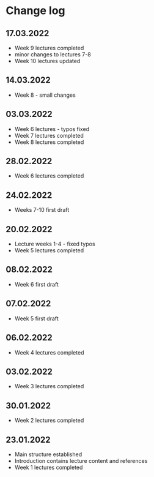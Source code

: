 # Change log

## 17.03.2022

- Week 9 lectures completed
- minor changes to lectures 7-8
- Week 10 lectures updated

## 14.03.2022

- Week 8 - small changes

## 03.03.2022

- Week 6 lectures - typos fixed
- Week 7 lectures completed
- Week 8 lectures completed

## 28.02.2022

- Week 6 lectures completed

## 24.02.2022

- Weeks 7-10 first draft

## 20.02.2022

- Lecture weeks 1-4 - fixed typos
- Week 5 lectures completed

## 08.02.2022

- Week 6 first draft

## 07.02.2022

- Week 5 first draft

## 06.02.2022

- Week 4 lectures completed

## 03.02.2022

- Week 3 lectures completed

## 30.01.2022

- Week 2 lectures completed

## 23.01.2022

- Main structure established
- Introduction contains lecture content and references
- Week 1 lectures completed
